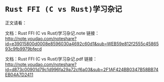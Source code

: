 # `Rust FFI (C vs Rust)学习杂记`

正文请看：

文档：Rust FFI (C vs Rust)学习杂记.note
链接：http://note.youdao.com/noteshare?id=e39015800d0008e8596030a4692c60d1&sub=WEB59e812f2555c4586593c9fb9979bfecd



文档：Rust FFI (C vs Rust)学习杂记.pdf
链接：http://note.youdao.com/noteshare?id=d873c00901d79c1d996fa29a72cf6a03&sub=2F1AF424BB0347B58BB74EB04A7D2411

